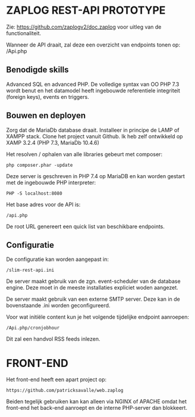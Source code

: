 # ZAPLOG REST-API PROTOTYPE

Zie: https://github.com/zaplogv2/doc.zaplog voor uitleg van de functionaliteit.

Wanneer de API draait, zal deze een overzicht van endpoints tonen op: /Api.php

## Benodigde skills

Advanced SQL en advanced PHP. De volledige syntax van OO PHP 7.3 wordt benut en het datamodel
heeft ingebouwde referentiele integriteit (foreign keys), events en triggers.

## Bouwen en deployen

Zorg dat de MariaDb database draait. Installeer in principe de LAMP of XAMPP stack. Clone het project vanuit Github.
Ik heb zelf ontwikkeld op XAMP 3.2.4 (PHP 7.3, MariaDb 10.4.6)

Het resolven / ophalen van alle libraries gebeurt met composer:

    php composer.phar -update

Deze server is geschreven in PHP 7.4 op MariaDB en kan worden gestart met de ingebouwde PHP interpreter:

    PHP -S localhost:8080

Het base adres voor de API is:

    /api.php

De root URL genereert een quick list van beschikbare endpoints.

## Configuratie

De configuratie kan worden aangepast in:

    /slim-rest-api.ini 

De server maakt gebruik van de zgn. event-scheduler van de database engine.
Deze moet in de meeste installaties expliciet woden aangezet.

De server maakt gebruik van een externe SMTP server. Deze kan in de bovenstaande .ini worden geconfigureerd.

Voor wat initiële content kun je het volgende tijdelijke endpoint aanroepen:

    /Api.php/cronjobhour

Dit zal een handvol RSS feeds inlezen.

# FRONT-END

Het front-end heeft een apart project op:

    https://github.com/patricksavalle/web.zaplog

Beiden tegelijk gebruiken kan kan alleen via NGINX of APACHE omdat het front-end
het back-end aanroept en de interne PHP-server dan blokkeert.